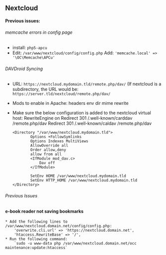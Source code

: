 ## Nextcloud

#### Previous issues:

######  memcache errors in config page
  * install: `php5-apcu`
  * Edit: `/var/www/nextcloud/config/config.php`
     Add: `'memcache.local' => '\OC\Memcache\APCu'`

###### DAVDroid Syncing
  * URL: `https://nextcloud.mydomain.tld/remote.php/dav/`
    (If nextcloud is a subdirectory, the URL would be:
    `https://server.tld/nextcloud/remote.php/dav/`
  * Mods to enable in Apache: headers env dir mime rewrite
  * Make sure the below configuration is added to the nextcloud virtual host:
		RewriteEngine on
        Redirect 301 /.well-known/carddav /remote.php/dav
        Redirect 301 /.well-known/caldav /remote.php/dav

        <Directory "/var/www/nextcloud.mydomain.tld">
                Options +FollowSymlinks
                Options Indexes MultiViews
                AllowOverride all
                Order allow,deny
                allow from all
                <IfModule mod_dav.c>
                    Dav off
                </IfModule>

                SetEnv HOME /var/www/nextcloud.mydomain.tld
                SetEnv HTTP_HOME /var/www/nextcloud.mydomain.tld
        </Directory>

###### Previous Issues

#### e-book reader not saving bookmarks
    * Add the following lines to /var/www/nextcloud.domain.net/config/config.php:
        'overwrite.cli.url' => 'https://nextcloud.domain.net',
        'htaccess.RewriteBase' => '/',
    * Run the following command:
        `sudo -u www-data php /var/www/nextcloud.domain.net/occ maintenance:update:htaccess`

